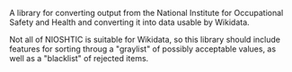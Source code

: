 A library for converting output from the National Institute for Occupational Safety and Health and converting it into data usable by Wikidata.

Not all of NIOSHTIC is suitable for Wikidata, so this library should include features for sorting throug a "graylist" of possibly acceptable values, as well as a "blacklist" of rejected items.
